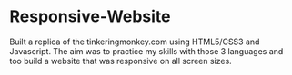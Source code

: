 # Responsive-Website
Built a replica of the tinkeringmonkey.com using HTML5/CSS3 and Javascript. The aim was to practice my skills with those 3 languages and too build a website that was responsive on all screen sizes.
